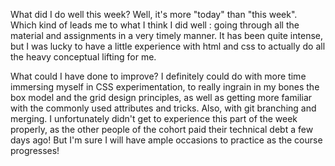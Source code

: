 What did I do well this week?
 Well, it's more "today" than "this week". Which kind of leads me to what I think I did well : going through all the material and assignments in a very timely manner. It has been quite intense, but I was lucky to have a little experience with html and css to actually do all the heavy conceptual lifting for me.

 What could I have done to improve?
I definitely could do with more time immersing myself in CSS experimentation, to really ingrain in my bones the box model and the grid design principles, as well as getting more familiar with the commonly used attributes and tricks. Also, with git branching and merging. I unfortunately didn't get to experience this part of the week properly, as the other people of the cohort paid their technical debt a few days ago! But I'm sure I will have ample occasions to practice as the course progresses!
